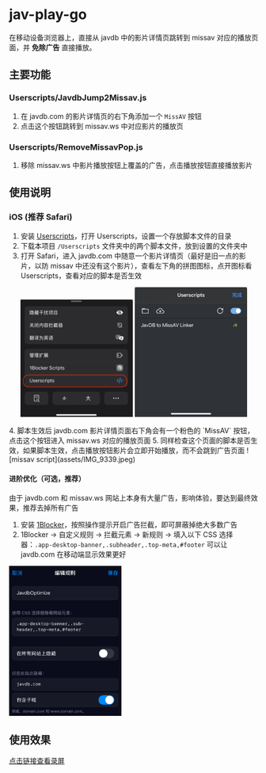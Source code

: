 # jav-play-go

在移动设备浏览器上，直接从 javdb 中的影片详情页跳转到 missav 对应的播放页面，并 **免除广告** 直接播放。

## 主要功能

### Userscripts/JavdbJump2Missav.js
1. 在 javdb.com 的影片详情页的右下角添加一个 `MissAV` 按钮
2. 点击这个按钮跳转到 missav.ws 中对应影片的播放页

### Userscripts/RemoveMissavPop.js
1. 移除 missav.ws 中影片播放按钮上覆盖的广告，点击播放按钮直接播放影片

## 使用说明

### iOS (推荐 Safari)

1. 安装 [Userscripts](https://itunes.apple.com/us/app/userscripts/id1463298887)，打开 Userscripts，设置一个存放脚本文件的目录
2. 下载本项目 `/Userscripts` 文件夹中的两个脚本文件，放到设置的文件夹中
3. 打开 Safari，进入 javdb.com 中随意一个影片详情页（最好是旧一点的影片，以防 missav 中还没有这个影片），查看左下角的拼图图标，点开图标看 Userscripts，查看对应的脚本是否生效
<p align="center">
  <img src="assets/IMG_9336.PNG" width="45%" />
  <img src="assets/IMG_9337.png" width="45%" />
</p>
4. 脚本生效后 javdb.com 影片详情页面右下角会有一个粉色的 `MissAV` 按钮，点击这个按钮进入 missav.ws 对应的播放页面
5. 同样检查这个页面的脚本是否生效，如果脚本生效，点击播放按钮影片会立即开始播放，而不会跳到广告页面 ![missav script](assets/IMG_9339.jpeg)

#### 进阶优化（可选，推荐）

由于 javdb.com 和 missav.ws 网站上本身有大量广告，影响体验，要达到最终效果，推荐去掉所有广告

1. 安装 [1Blocker](https://1blocker.com/)，按照操作提示开启广告拦截，即可屏蔽掉绝大多数广告
2. 1Blocker -> 自定义规则 -> 拦截元素 -> 新规则 -> 填入以下 CSS 选择器：`.app-desktop-banner,.subheader,.top-meta,#footer` 可以让 javdb.com 在移动端显示效果更好
<img src="assets/IMG_9335.PNG" width="45%" />

## 使用效果

[点击链接查看录屏](assets/ScreenRecording_06-08-2025_22-40-06_compressed.mp4)
